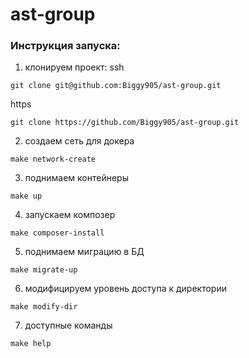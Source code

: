 # ast-group
### Инструкция запуска:
1. клонируем проект:
ssh
```
git clone git@github.com:Biggy905/ast-group.git
```
https
```
git clone https://github.com/Biggy905/ast-group.git
```
2. создаем сеть для докера
```
make network-create
```
3. поднимаем контейнеры
```
make up
```
4. запускаем композер
```
make composer-install
```
5. поднимаем миграцию в БД
```
make migrate-up
```
6. модифицируем уровень доступа к директории
```
make modify-dir
```
7. доступные команды
```
make help
```
